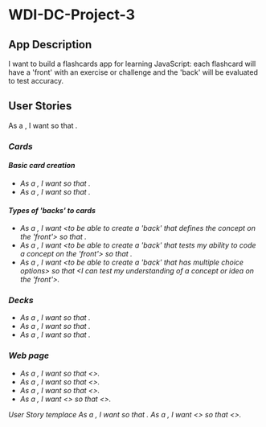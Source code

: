 # WDI-DC-Project-3

## App Description
I want to build a flashcards app for learning JavaScript: each flashcard will have a 'front' with an exercise or challenge and the 'back' will be evaluated to test accuracy.


## User Stories

As a <user>, I want <to be able to learn and study javascript using flashcards> so that <I can finally master it>.

### Cards
#### Basic card creation
- As a <user>, I want <to be able to create a card> so that <I can study the concept or idea I put on that card>.
- As a <user>, I want <to be able to assign subcards to each card> so that <I can challenge myself on a concept from multiple angles>.

#### Types of 'backs' to cards
- As a <user>, I want <to be able to create a 'back' that defines the concept on the 'front'> so that <I can test my knowledge of the concept or idea>.
- As a <user>, I want <to be able to create a 'back' that tests my ability to code a concept on the 'front'> so that <I can practice coding>.
- As a <user>, I want <to be able to create a 'back' that has multiple choice options> so that <I can test my understanding of a concept or idea on the 'front'>.

#### 


### Decks
- As a <user>, I want <to be able to create a deck> so that <I can have collections of cards>.
- As a <user>, I want <to be able to play a deck in order> so that <I can practice my cards>.
- As a <user>, I want <to be able to play a deck randomly> so that <I can practice my cards>.

### Web page
- As a <user>, I want <to be able to navigate to the home page> so that <>.
- As a <user>, I want <to be able to see all my decks> so that <>.
- As a <user>, I want <to be able to see all the cards in a deck> so that <>.
- As a <user>, I want <> so that <>.


User Story templace
As a <type of user>, I want <some goal> so that <some reason>.
As a <user>, I want <> so that <>.











